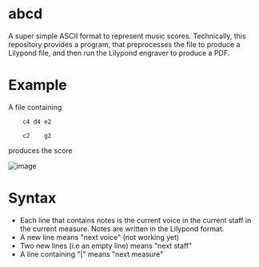 # abcd
A super simple ASCII format to represent music scores. Technically, this repository provides a program, that preprocesses the file to produce a Lilypond file, and then run the Lilypond engraver to produce a PDF.

# Example

A file containing 

        c4 d4 e2
        
        c2    g2
        
produces the score

![image](https://user-images.githubusercontent.com/43071857/197363869-fbe713cb-f3e3-4ec0-9f05-6310b4e76518.png)


 
# Syntax

- Each line that contains notes is the current voice in the current staff in the current measure. Notes are written in the Lilypond format.
- A new line means "next voice" (not working yet)
- Two new lines (i.e an empty line) means "next staff"
- A line containing "|" means "next measure"
